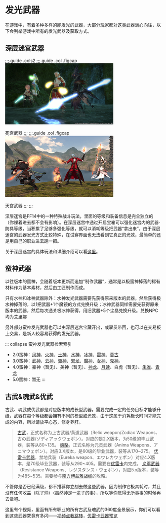 # 发光武器

在游戏中，有着多种多样的能发光的武器，大部分玩家都对这类武器满心向往，以下会列举游戏中所有的发光武器及获取方式。

## 深层迷宫武器

;;;.guide .cols2
;;;.guide .col .figcap
<img src="./shine.assets/ddwp2.png" width="350px" />

死宫武器
;;;
;;;.guide .col .figcap
<img src="./shine.assets/ddwp1.jpg" width="350px" />

天宫武器
;;;
;;;

深层迷宫是FF14中的一种特殊战斗玩法，里面的等级和装备信息是完全独立的（你裸着进去都不会有影响）。在深层迷宫中通过开启宝箱可以强化迷宫内的武器·防具等级，当积累了足够多强化等级，就可以消耗等级把武器“拿出来”。由于深层迷宫的武器发光方式比较特殊，在试穿界面也无法看到它真正的光效，最简单的还是用自己的职业进去跑一把。

关于深层迷宫的具体玩法和详细介绍可以看[这里](/topic/dd.md)。

## 蛮神武器

以往版本的蛮神，会随着版本更新而追加“制作武器”，通常是以极蛮神掉落的稀有材料作为基本素材，然后由工匠制作而成。

只有水神和冰神武器除外：水神发光武器需要先获得原来版本的武器，然后获得极水神掉落的<item name="水神魔镜" />，以1把武器+1个魔镜的方式兑换升级；冰神武器同样需要先获得原来版本的武器，然后每次通关极冰神获得<item name="钻石尘晶" />，用旧武器+5个尘晶兑换升级。兑换NPC均为艾里娜<Pos name="摩杜纳" :x="22.7" :y="6.7" />

另外部分蛮神发光武器也可以由深层迷宫宝藏开出，或雇员带回，也可以在交易板上交易，是新人较容易获得的发光武器。

::: collapse 蛮神发光武器检索索引
* 2.0蛮神：[风神](https://ff14.huijiwiki.com/wiki/ItemSearch?name=%E6%97%8B%E9%A3%8E&kind=1)、[火神](https://ff14.huijiwiki.com/wiki/ItemSearch?name=%E7%8B%B1%E7%81%AB&kind=1&rarity=3)、[土神](https://ff14.huijiwiki.com/wiki/ItemSearch?name=%E5%8E%9A%E5%9C%9F&kind=1)、[水神](https://ff14.huijiwiki.com/wiki/ItemSearch?name=%E6%B8%8A%E6%B0%B4&kind=1)、[冰神](https://ff14.huijiwiki.com/wiki/ItemSearch?name=%E5%86%B0%E7%A5%9E%E9%92%BB%E7%9F%B3)、[雷神](https://ff14.huijiwiki.com/wiki/ItemSearch?name=%E6%83%8A%E9%9B%B7)、[莫古](https://ff14.huijiwiki.com/wiki/ItemSearch?name=%E8%B4%A4%E7%8E%8B%E8%8E%AB%E5%8F%A4&kind=1)
* 3.0蛮神：[武神](https://ff14.huijiwiki.com/wiki/ItemSearch?name=%E5%81%83%E6%AD%A6&kind=1)、[云神](https://ff14.huijiwiki.com/wiki/ItemSearch?name=%E6%97%A0%E5%B0%BD%E4%BA%91%E7%A5%9E)、[骑神](https://ff14.huijiwiki.com/wiki/ItemSearch?name=%E5%9C%86%E6%A1%8C&kind=1)、[邪龙](https://ff14.huijiwiki.com/wiki/ItemSearch?name=%E9%82%AA%E9%BE%99%E6%80%A8%E5%BD%B1)、[魔神](https://ff14.huijiwiki.com/wiki/ItemSearch?name=%E7%94%9F%E5%91%BD)、[女神](https://ff14.huijiwiki.com/wiki/ItemSearch?name=%E7%A5%9E%E5%9C%A3%E5%A5%B3%E7%A5%9E)、[鬼神](https://ff14.huijiwiki.com/wiki/ItemSearch?name=%E6%97%A0%E9%99%90%E9%AC%BC%E7%A5%9E)。
* 4.0蛮神：豪神（暂无）、美神（暂无）、[神龙](https://ff14.huijiwiki.com/wiki/ItemSearch?name=%E7%A5%9E%E9%BE%99%E6%A2%A6%E5%B9%BB)、[月读](https://ff14.huijiwiki.com/wiki/ItemSearch?name=%E6%9C%88%E8%AF%BB%E5%91%BD%E5%B9%BD%E5%A4%9C)、白虎（暂无）、[朱雀](https://ff14.huijiwiki.com/wiki/ItemSearch?name=%E6%9C%B1%E7%84%B0)、[青龙](https://ff14.huijiwiki.com/wiki/ItemSearch?name=%E9%9D%92%E5%90%9B&kind=1)
* 5.0蛮神：暂无
:::


## 古武&魂武&优武

古武、魂武或优武都是对应版本的成长型武器，需要完成一定的任务目标才能够升级，武器在每个等级都会拥有不同的模型或光效，由于这属于消耗极长时间才能完成的内容，所以请放平心态，修身养肝。

> [古武](./relic.md)，正式名称为上古武器/黄道武器（Relic weapon/Zodiac Weapons、古の武器/ゾディアックウェポン）。对应的是2.X版本，为50级的毕业武器，装等从80~135。
> [魂略](./anima.md)，正式名称为元灵武器（Anima Weapons、アニマウェポン）。对应3.X版本，是60级的毕业武器，装等从170~275。
> [优雷卡武器](./eureka-weapon.md)，禁地兵装（Eureka weapon、エウレカウェポン）对应4.X版本，是70级毕业武器，装等从290~405。需要在[优雷卡](./eureka.md)内完成。
> [义军武器](./resistance.md)（Resistance Weapons、レジスタンス・ウェポン），对应5.x版本，装等为485~535。需要参与[南方博兹雅战线](./bozjan.md)的攻略。

不管你是否已经满级，都不推荐你立刻去做这些武器，因为制作它极其耗时，并且没有任何收益（除了帅）（虽然帅是一辈子的事），所以等你觉得无所事事的时候再去做吧。

这里有个视频，里面有所有职业的所有古武及魂武的360度全景展示，你们可以看到这些武器究竟有多闪——[视频点我跳转](https://www.bilibili.com/video/av11286019/)，[优雷卡武器预览](https://www.bilibili.com/video/BV1nt411J7mQ)

